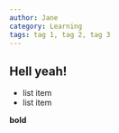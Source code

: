 ```yaml
---
author: Jane
category: Learning
tags: tag 1, tag 2, tag 3
---
```


## Hell yeah!
<!--more-->

* list item
* list item


**bold**
